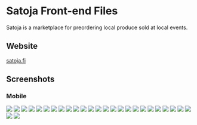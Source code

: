 # Satoja Front-end Files

Satoja is a marketplace for preordering local produce sold at local events. 

## Website

[satoja.fi](satoja.fi)

## Screenshots

### Mobile

![](https://res.cloudinary.com/ninaw/image/upload/c_scale,w_280/v1655486784/satoja_1_k1vm4z.png)
![](https://res.cloudinary.com/ninaw/image/upload/c_scale,w_280/v1655489073/satoja_2_jqik4x.png)
![](https://res.cloudinary.com/ninaw/image/upload/c_scale,w_280/v1655489069/satoja_3_ru4zhb.png)
![](https://res.cloudinary.com/ninaw/image/upload/c_scale,w_280/v1655489071/satoja_4_k3vujp.png)
![](https://res.cloudinary.com/ninaw/image/upload/c_scale,w_280/v1655493076/satoja_27_hagwa7.png)
![](https://res.cloudinary.com/ninaw/image/upload/c_scale,w_280/v1655493076/satoja_28_egzl0l.png)
![](https://res.cloudinary.com/ninaw/image/upload/c_scale,w_280/v1655493076/satoja_29_twhywx.png)
![](https://res.cloudinary.com/ninaw/image/upload/c_scale,w_280/v1655489070/satoja_5_br2prr.png)
![](https://res.cloudinary.com/ninaw/image/upload/c_scale,w_280/v1655489071/satoja_6_slz0dr.png)
![](https://res.cloudinary.com/ninaw/image/upload/c_scale,w_280/v1655489071/satoja_7_mv97x4.png)
![](https://res.cloudinary.com/ninaw/image/upload/c_scale,w_280/v1655489071/satoja_8_rnvb53.png)
![](https://res.cloudinary.com/ninaw/image/upload/c_scale,w_280/v1655489072/satoja_9_frb6wz.png)
![](https://res.cloudinary.com/ninaw/image/upload/c_scale,w_280/v1655489072/satoja_10_n8ssuk.png)
![](https://res.cloudinary.com/ninaw/image/upload/c_scale,w_280/v1655489072/satoja_11_aj8n0p.png)
![](https://res.cloudinary.com/ninaw/image/upload/c_scale,w_280/v1655489072/satoja_12_q5dz9j.png)
![](https://res.cloudinary.com/ninaw/image/upload/c_scale,w_280/v1655489073/satoja_13_p6pb2r.png)
![](https://res.cloudinary.com/ninaw/image/upload/c_scale,w_280/v1655489073/satoja_14_ahhe9y.png)
![](https://res.cloudinary.com/ninaw/image/upload/c_scale,w_280/v1655489073/satoja_15_utub6d.png)
![](https://res.cloudinary.com/ninaw/image/upload/c_scale,w_280/v1655489075/satoja_16_fqccwg.png)
![](https://res.cloudinary.com/ninaw/image/upload/c_scale,w_280/v1655489075/satoja_17_rcftgx.png)
![](https://res.cloudinary.com/ninaw/image/upload/c_scale,w_280/v1655489075/satoja_18_msc4hi.png)
![](https://res.cloudinary.com/ninaw/image/upload/c_scale,w_280/v1655489075/satoja_21_uacdaw.png)
![](https://res.cloudinary.com/ninaw/image/upload/c_scale,w_280/v1655489077/satoja_22_b0eays.png)
![](https://res.cloudinary.com/ninaw/image/upload/c_scale,w_280/v1655489077/satoja_23_swp6bf.png)
![](https://res.cloudinary.com/ninaw/image/upload/c_scale,w_280/v1655489077/satoja_24_gaah7e.png)
![](https://res.cloudinary.com/ninaw/image/upload/c_scale,w_280/v1655489077/satoja_25_t1t4uc.png)
![](https://res.cloudinary.com/ninaw/image/upload/c_scale,w_280/v1655489075/satoja_19_zxhazw.png)






